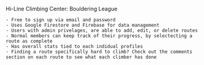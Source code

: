 Hi-Line Climbing Center: Bouldering League

	- Free to sign up via email and password
	- Uses Google Firestore and Firebase for data management
	- Users with admin privelages, are able to add, edit, or delete routes
	- Normal members can keep track of their progress, by selectecting a route as complete 
	- Has overall stats tied to each indidual profiles
	- Finding a route specifically hard to climb? Check out the comments section on each route to see what each climber has done
